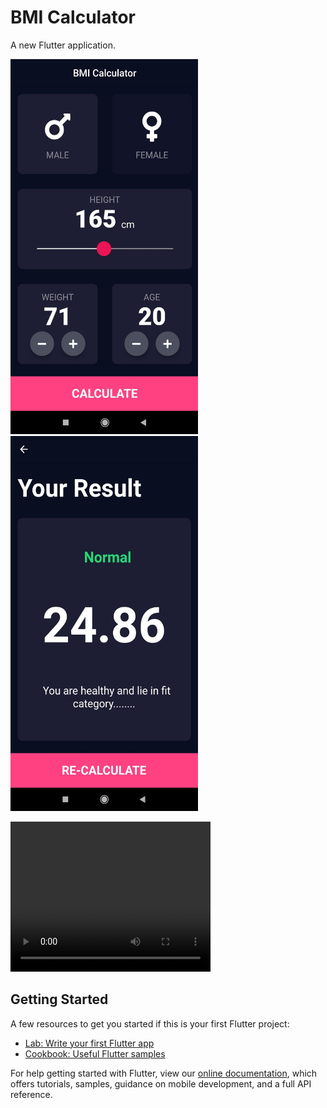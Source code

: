 # BMI Calculator

A new Flutter application.

<p float="left">
  <img src="assets/screen1.jpg" height=600 width=300 />


  <img src="assets/screen2.jpg" height=600 width=300 /> 
</p>

<video width="320" height="240" controls>
  <source src="assets/working.mp4" type="video/mp4" />
</video>

## Getting Started

A few resources to get you started if this is your first Flutter project:

- [Lab: Write your first Flutter app](https://flutter.dev/docs/get-started/codelab)
- [Cookbook: Useful Flutter samples](https://flutter.dev/docs/cookbook)

For help getting started with Flutter, view our
[online documentation](https://flutter.dev/docs), which offers tutorials,
samples, guidance on mobile development, and a full API reference.
